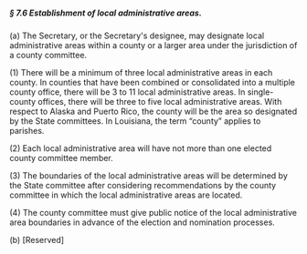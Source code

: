 ##### § 7.6 Establishment of local administrative areas. #####

(a) The Secretary, or the Secretary's designee, may designate local administrative areas within a county or a larger area under the jurisdiction of a county committee.

(1) There will be a minimum of three local administrative areas in each county. In counties that have been combined or consolidated into a multiple county office, there will be 3 to 11 local administrative areas. In single-county offices, there will be three to five local administrative areas. With respect to Alaska and Puerto Rico, the county will be the area so designated by the State committees. In Louisiana, the term “county” applies to parishes.

(2) Each local administrative area will have not more than one elected county committee member.

(3) The boundaries of the local administrative areas will be determined by the State committee after considering recommendations by the county committee in which the local administrative areas are located.

(4) The county committee must give public notice of the local administrative area boundaries in advance of the election and nomination processes.

(b) [Reserved]